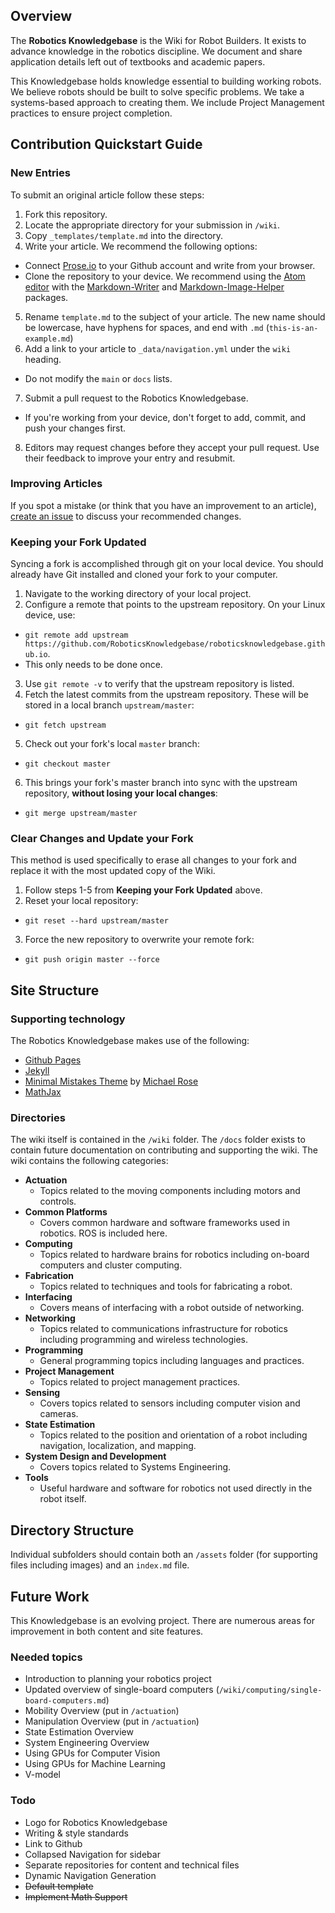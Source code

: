 ## Overview
The **Robotics Knowledgebase** is the Wiki for Robot Builders. It exists to advance knowledge in the robotics discipline. We document and share application details left out of textbooks and academic papers.

This Knowledgebase holds knowledge essential to building working robots. We believe robots should be built to solve specific problems. We take a systems-based approach to creating them. We include Project Management practices to ensure project completion.

## Contribution Quickstart Guide
### New Entries
To submit an original article follow these steps:
1. Fork this repository.
2. Locate the appropriate directory for your submission in `/wiki`.
3. Copy `_templates/template.md` into the directory.
4. Write your article. We recommend the following options:
  - Connect [Prose.io](http://prose.io/) to your Github account and write from your browser.
  - Clone the repository to your device. We recommend using the [Atom editor](https://atom.io/) with the  [Markdown-Writer](https://atom.io/packages/markdown-writer) and [Markdown-Image-Helper](https://atom.io/packages/markdown-image-helper) packages.
5. Rename `template.md` to the subject of your article. The new name should be lowercase, have hyphens for spaces, and end with `.md` (`this-is-an-example.md`)
6. Add a link to your article to `_data/navigation.yml` under the `wiki` heading.
  - Do not modify the `main` or `docs` lists.
7. Submit a pull request to the Robotics Knowledgebase.
  - If you're working from your device, don't forget to add, commit, and push your changes first.
8. Editors may request changes before they accept your pull request. Use their feedback to improve your entry and resubmit.

### Improving Articles
If you spot a mistake (or think that you have an improvement to an article), [create an issue](https://github.com/RoboticsKnowledgebase/roboticsknowledgebase.github.io/issues) to discuss your recommended changes.

### Keeping your Fork Updated
Syncing a fork is accomplished through git on your local device. You should already have Git installed and cloned your fork to your computer.
1. Navigate to the working directory of your local project.
2. Configure a remote that points to the upstream repository. On your Linux device, use:
  - `git remote add upstream https://github.com/RoboticsKnowledgebase/roboticsknowledgebase.github.io`.
  - This only needs to be done once.
3. Use `git remote -v` to verify that the upstream repository is listed.
4. Fetch the latest commits from the upstream repository. These will be stored in a local branch `upstream/master`:
  - `git fetch upstream`
5. Check out your fork's local `master` branch:
  - `git checkout master`
6. This brings your fork's master branch into sync with the upstream repository, **without losing your local changes**:
  - `git merge upstream/master`

### Clear Changes and Update your Fork
This method is used specifically to erase all changes to your fork and replace it with the most updated copy of the Wiki.
1. Follow steps 1-5 from **Keeping your Fork Updated** above.
2. Reset your local repository:
  - `git reset --hard upstream/master `
3. Force the new repository to overwrite your remote fork:
  - `git push origin master --force`

## Site Structure
### Supporting technology
The Robotics Knowledgebase makes use of the following:
- [Github Pages](https://help.github.com/categories/20/articles)
- [Jekyll](https://jekyllrb.com/)
- [Minimal Mistakes Theme](https://mmistakes.github.io/minimal-mistakes/) by [Michael Rose](https://mademistakes.com/)
- [MathJax](http://docs.mathjax.org/en/latest/)

### Directories
The wiki itself is contained in the `/wiki` folder. The `/docs` folder exists to contain future documentation on contributing and supporting the wiki. The wiki contains the following categories:
- **Actuation**
  - Topics related to the moving components including motors and controls.
- **Common Platforms**
  - Covers common hardware and software frameworks used in robotics. ROS is included here.
- **Computing**
  - Topics related to hardware brains for robotics including on-board computers and cluster computing.
- **Fabrication**
  - Topics related to techniques and tools for fabricating a robot.
- **Interfacing**
  - Covers means of interfacing with a robot outside of networking.
- **Networking**
  - Topics related to communications infrastructure for robotics including programming and wireless technologies.
- **Programming**
  - General programming topics including languages and practices.
- **Project Management**
  - Topics related to project management practices.
- **Sensing**
  - Covers topics related to sensors including computer vision and cameras.
- **State Estimation**
  - Topics related to the position and orientation of a robot including navigation, localization, and mapping.
- **System Design and Development**
  - Covers topics related to Systems Engineering.
- **Tools**
  - Useful hardware and software for robotics not used directly in the robot itself.

## Directory Structure
Individual subfolders should contain both an `/assets` folder (for supporting files including images) and an `index.md` file.
## Future Work
This Knowledgebase is an evolving project. There are numerous areas for improvement in both content and site features.

### Needed topics
- Introduction to planning your robotics project
- Updated overview of single-board computers (`/wiki/computing/single-board-computers.md`)
- Mobility Overview (put in `/actuation`)
- Manipulation Overview (put in `/actuation`)
- State Estimation Overview
- System Engineering Overview
- Using GPUs for Computer Vision
- Using GPUs for Machine Learning
- V-model

### Todo
- Logo for Robotics Knowledgebase
- Writing & style standards
- Link to Github
- Collapsed Navigation for sidebar
- Separate repositories for content and technical files
- Dynamic Navigation Generation
- ~~Default template~~
- ~~Implement Math Support~~
